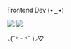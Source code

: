 <!-- ![header](https://capsule-render.vercel.app/api?type=waving&color=auto&height=300&section=header&text=Jimin%20Park&Frontend%Dev&fontSize=70) -->
<!-- ![Anurag's GitHub stats](https://github-readme-stats.vercel.app/api?username=Jimin-Park0901&theme=graywhite) -->
<!-- ![Top Langs](https://github-readme-stats.vercel.app/api/top-langs/?username=Jimin-Park0901&layout=compact) -->

Frontend Dev (•‿•)

<a><img src="https://img.shields.io/badge/Flutter-02569B?style=flat-square&logo=Flutter&logoColor=white"/></a>
<a><img src="https://img.shields.io/badge/React-61DAFB?style=flat-square&logo=React&logoColor=white"/></a>

⸜(˶˃ ᵕ ˂˶ )⸝♡
<!-- <a href="링크"><img src="https://img.shields.io/badge/Dart-0175C2?style=flat-square&logo=Dart&logoColor=white"/></a> -->
<!-- <a href="링크"><img src="https://img.shields.io/badge/Typescript-3178C6?style=flat-square&logo=Typescript&logoColor=white"/></a> -->
<!-- <a href="링크"><img src="https://img.shields.io/badge/Javascript-F7DF1E?style=flat-square&logo=Javascript&logoColor=white"/></a> -->
